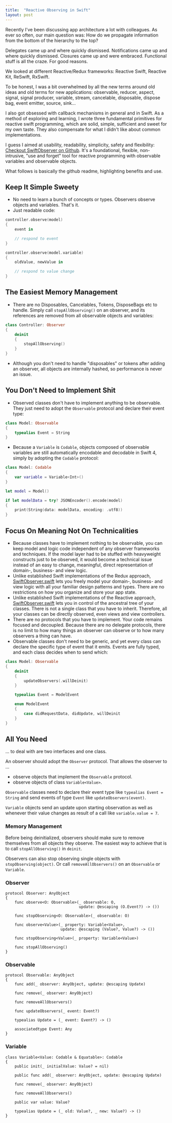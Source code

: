 ```yaml
---
title:  "Reactive Observing in Swift"
layout: post
---
```


Recently I've been discussing app architecture a lot with colleagues. As ever so often, our main question was: How do we propagate information from the bottom of the hierarchy to the top?

Delegates came up and where quickly dismissed. Notifications came up and where quickly dismissed. Closures came up and were embraced. Functional stuff is all the craze. For good reasons.

We looked at different Reactive/Redux frameworks: Reactive Swift, Reactive Kit, ReSwift, RxSwift.

To be honest, I was a bit overwhelmed by all the new terms around old ideas and old terms for new applications: observable, reducer, aspect, signal, signal producer, variable, stream, cancelable, disposable, dispose bag, event emitter, source, sink...

I also got obsessed with callback mechanisms in general and in Swift. As a method of exploring and learning, I wrote three fundamental primitives for reactive swift programming, which are solid, simple, sufficient and sweet for my own taste. They also compensate for what I didn't like about common implementations.

I guess I aimed at usability, readability, simplicity, safety and flexibility: [Checkout SwiftObserver on Github](https://github.com/flowtoolz/Flowtoolz/tree/master/Code/swift/SwiftObserver/). It's a foundational, flexible, non-intrusive, "use and forget" tool for reactive programming with observable variables and observable objects.

What follows is basically the github readme, highlighting benefits and use.

## Keep It Simple Sweety

* No need to learn a bunch of concepts or types. Observers observe objects and variables. That's it.
* Just readable code:

~~~Swift
controller.observe(model)
{
	event in

	// respond to event
}

controller.observe(model.variable)
{
	oldValue, newValue in

	// respond to value change
}
~~~

## The Easiest Memory Management

* There are no Disposables, Cancelables, Tokens, DisposeBags etc to handle. Simply call `stopAllObserving()` on an observer, and its references are removed from all observable objects and variables:

~~~Swift
class Controller: Observer
{
	deinit
	{
		stopAllObserving()
	}
}
~~~

* Although you don't need to handle "disposables" or tokens after adding an observer, all objects are internally hashed, so performance is never an issue.

## You Don't Need to Implement Shit

* Observed classes don't have to implement anything to be observable. They just need to adopt the `Observable` protocol and declare their event type:

~~~Swift
class Model: Observable
{
	typealias Event = String
}
~~~

* Because a `Variable` is `Codable`, objects composed of observable variables are still automatically encodable and decodable in Swift 4, simply by adopting the `Codable` protocol:

~~~Swift
class Model: Codable
{
	var variable = Variable<Int>()
}

let model = Model()

if let modelData = try? JSONEncoder().encode(model)
{
	print(String(data: modelData, encoding: .utf8))
}
~~~

## Focus On Meaning Not On Technicalities

* Because classes have to implement nothing to be observable, you can keep model and logic code independent of any observer frameworks and techniques. If the model layer had to be stuffed with heavyweight constructs just to be observed, it would become a technical issue instead of an easy to change,  meaningful, direct representation of domain-, business- and view logic.
* Unlike established Swift implementations of the Redux approach, [SwiftObserver.swift](https://github.com/flowtoolz/Flowtoolz/tree/master/Code/swift/SwiftObserver/) lets you freely model your domain-, business- and view logic with all your familiar design patterns and types. There are no restrictions on how you organize and store your app state.
* Unlike established Swift implementations of the Reactive approach, [SwiftObserver.swift](https://github.com/flowtoolz/Flowtoolz/tree/master/Code/swift/SwiftObserver/) lets you in control of the ancestral tree of your classes. There is not a single class that you have to inherit. Therefore, all your classes can be directly observed, even views and view controllers.
* There are no protocols that you have to implement. Your code remains focused and decoupled. Because there are no delegate protocols, there is no limit to how many things an observer can observe or to how many observers a thing can have.
* Observable classes don't need to be generic, and yet every class can declare the specific type of event that it emits. Events are fully typed, and each class decides when to send which:

~~~Swift
class Model: Observable
{
	deinit
	{
		updateObservers(.willDeinit)
	}

	typealias Event = ModelEvent

	enum ModelEvent
	{
		case didRequestData, didUpdate, willDeinit
	}
}
~~~

## All You Need

... to deal with are two interfaces and one class.

An observer should adopt the `Observer` protocol. That allows the observer to ...

* observe objects that implement the `Observable` protocol.
* observe objects of class `Variable<Value>`.

`Observable` classes need to declare their event type like `typealias Event = String` and send events of type `Event` like `updateObservers(event)`.

`Variable` objects send an update upon starting observation as well as whenever their value changes as result of a call like `variable.value = 7`.

### Memory Management

Before being deinitialized, observers should make sure to remove themselves from all objects they observe. The easiest way to achieve that is to call `stopAllObserving()` in `deinit`.

Observers can also stop observing single objects with `stopObserving(object)`. Or call `removeAllObservers()` on an `Observable` or `Variable`.

### Observer

```
protocol Observer: AnyObject
{
    func observe<O: Observable>(_ observable: O,
                                update: @escaping (O.Event?) -> ())

    func stopObserving<O: Observable>(_ observable: O)

    func observe<Value>(_ property: Variable<Value>,
                        update: @escaping (Value?, Value?) -> ())

    func stopObserving<Value>(_ property: Variable<Value>)

    func stopAllObserving()
}
```

### Observable

```
protocol Observable: AnyObject
{
    func add(_ observer: AnyObject, update: @escaping Update)

    func remove(_ observer: AnyObject)

    func removeAllObservers()

    func updateObservers(_ event: Event?)

    typealias Update = (_ event: Event?) -> ()

    associatedtype Event: Any
}
```

### Variable

```
class Variable<Value: Codable & Equatable>: Codable
{   
	public init(_ initialValue: Value? = nil)

	public func add(_ observer: AnyObject, update: @escaping Update)

	func remove(_ observer: AnyObject)

	func removeAllObservers()

	public var value: Value?

	typealias Update = (_ old: Value?, _ new: Value?) -> ()
}
```
